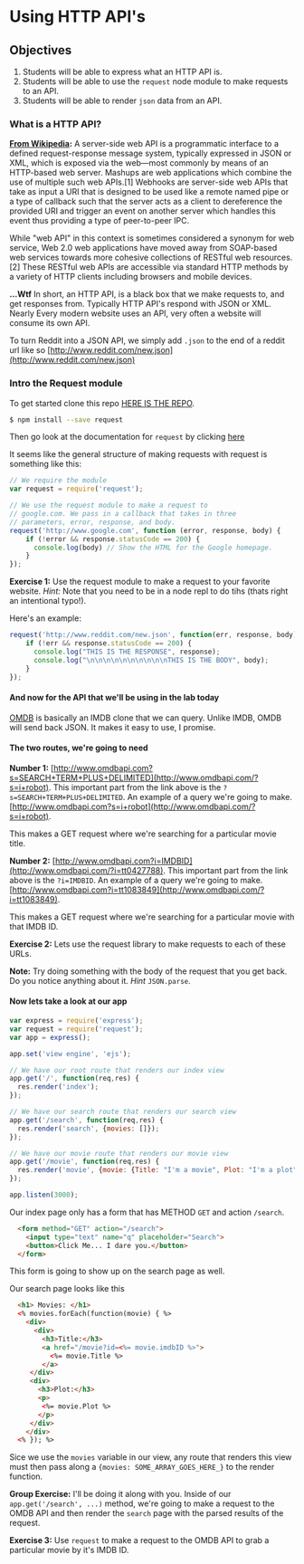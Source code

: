 # Using HTTP API's

## Objectives
1. Students will be able to express what an HTTP API is.
2. Students will be able to use the `request` node module to make requests to an API.
3. Students will be able to render `json` data from an API.

### What is a HTTP API?
**[From Wikipedia](http://en.wikipedia.org/wiki/Web_API):**
A server-side web API is a programmatic interface to a defined request-response message system, typically expressed in JSON or XML, which is exposed via the web—most commonly by means of an HTTP-based web server. Mashups are web applications which combine the use of multiple such web APIs.[1] Webhooks are server-side web APIs that take as input a URI that is designed to be used like a remote named pipe or a type of callback such that the server acts as a client to dereference the provided URI and trigger an event on another server which handles this event thus providing a type of peer-to-peer IPC.

While "web API" in this context is sometimes considered a synonym for web service, Web 2.0 web applications have moved away from SOAP-based web services towards more cohesive collections of RESTful web resources.[2] These RESTful web APIs are accessible via standard HTTP methods by a variety of HTTP clients including browsers and mobile devices.

**...Wtf**
In short, an HTTP API, is a black box that we make requests to, and get responses from. Typically HTTP API's respond with JSON or XML. Nearly Every modern website uses an API, very often a website will consume its own API.

To turn Reddit into a JSON API, we simply add `.json` to the end of a reddit url like so [http://www.reddit.com/new.json](http://www.reddit.com/new.json)

### Intro the Request module
To get started clone this repo [HERE IS THE REPO](http://linktotherepo).

```bash
$ npm install --save request
```

Then go look at the documentation for `request` by clicking [here](https://www.npmjs.com/package/request)

It seems like the general structure of making requests with request is something like this:

```js
// We require the module
var request = require('request');

// We use the request module to make a request to
// google.com. We pass in a callback that takes in three
// parameters, error, response, and body.
request('http://www.google.com', function (error, response, body) {
    if (!error && response.statusCode == 200) {
      console.log(body) // Show the HTML for the Google homepage. 
    }
});
```

**Exercise 1:** Use the request module to make a request to your favorite website.
*Hint:* Note that you need to be in a node repl to do tihs (thats right an intentional typo!).

Here's an example:
```js
request('http://www.reddit.com/new.json', function(err, response, body) {
    if (!err && response.statusCode == 200) {
      console.log("THIS IS THE RESPONSE", response);
      console.log("\n\n\n\n\n\n\n\n\n\nTHIS IS THE BODY", body);
    }
});
```

#### And now for the API that we'll be using in the lab today
[OMDB](http://www.omdbapi.com/) is basically an IMDB clone that we can query. Unlike IMDB, OMDB will send back JSON. It makes it easy to use, I promise.

#### The two routes, we're going to need

**Number 1:** [http://www.omdbapi.com?s=SEARCH+TERM+PLUS+DELIMITED](http://www.omdbapi.com/?s=i+robot).
This important part from the link above is the `?s=SEARCH+TERM+PLUS+DELIMITED`. An example of a query we're going to make.[http://www.omdbapi.com?s=i+robot](http://www.omdbapi.com/?s=i+robot).

This makes a GET request where we're searching for a particular movie title.

**Number 2:** [http://www.omdbapi.com?i=IMDBID](http://www.omdbapi.com/?i=tt0427788).
This important part from the link above is the `?i=IMDBID`. An example of a query we're going to make.[http://www.omdbapi.com?i=tt1083849](http://www.omdbapi.com/?i=tt1083849).

This makes a GET request where we're searching for a particular movie with that IMDB ID.

**Exercise 2:** Lets use the request library to make requests to each of these URLs.

**Note:** Try doing something with the body of the request that you get back. Do you notice anything about it. *Hint* `JSON.parse`.

#### Now lets take a look at our app

```js
var express = require('express');
var request = require('request');
var app = express();

app.set('view engine', 'ejs');

// We have our root route that renders our index view
app.get('/', function(req,res) {
  res.render('index');
});

// We have our search route that renders our search view
app.get('/search', function(req,res) {
  res.render('search', {movies: []});
});

// We have our movie route that renders our movie view
app.get('/movie', function(req,res) {
  res.render('movie', {movie: {Title: "I'm a movie", Plot: "I'm a plot"}});
});

app.listen(3000);
```

Our index page only has a form that has METHOD `GET` and action `/search`.

```html
  <form method="GET" action="/search">
    <input type="text" name="q" placeholder="Search">
    <button>Click Me... I dare you.</button>
  </form>
```

This form is going to show up on the search page as well.

Our search page looks like this
```html
  <h1> Movies: </h1>
  <% movies.forEach(function(movie) { %>
    <div>
      <div>
        <h3>Title:</h3>
        <a href="/movie?id=<%= movie.imdbID %>">
          <%= movie.Title %>
        </a>
     </div>
     <div>
       <h3>Plot:</h3>
       <p>
        <%= movie.Plot %>
       </p>
     </div>
    </div>
  <% }); %>
```

Sice we use the `movies` variable in our view, any route that renders this view must then pass along a `{movies: SOME_ARRAY_GOES_HERE_}` to the render function.

**Group Exercise:** I'll be doing it along with you. Inside of our `app.get('/search', ...)` method, we're going to make a request to the OMDB API and then render the `search` page with the parsed results of the request.

**Exercise 3:** Use `request` to make a request to the OMDB API to grab a particular movie by it's IMDB ID.
